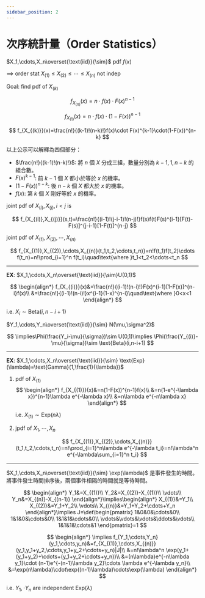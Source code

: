 ```yaml
---
sidebar_position: 2
---
```


# 次序統計量（Order Statistics）

$X_1,\cdots,X_n\overset{\text{iid}}{\sim}$ pdf $f(x)$

$\implies$ order stat $X_{(1)}\le X_{(2)}\le\cdots\le X_{(n)}$ not indep

Goal: find pdf of $X_{(k)}$

$$
f_{X_{(n)}}(x)=n\cdot f(x)\cdot F(x)^{n-1}
$$

$$
f_{X_{(1)}}(x)=n\cdot f(x)\cdot (1-F(x))^{n-1}
$$

$$
f_{X_{(k)}}(x)=\frac{n!}{(k-1)!(n-k)!}f(x)\cdot F(x)^{k-1}\cdot(1-F(x))^{n-k}
$$

以上公示可以解釋為四個部分：
- $\frac{n!}{(k-1)!(n-k)!}$: 將 $n$ 個 $X$ 分成三組，數量分別為 $k-1,1,n-k$ 的組合數。
- $F(x)^{k-1}$: 前 $k-1$ 個 $X$ 都小於等於 $x$ 的機率。
- $(1-F(x))^{n-k}$: 後 $n-k$ 個 $X$ 都大於 $x$ 的機率。
- $f(x)$: 第 $k$ 個 $X$ 剛好等於 $x$ 的機率。

joint pdf of $X_{(i)},X_{(j)},i<j$ is

$$
f_{X_{(i)},X_{(j)}}(s,t)=\frac{n!}{(i-1)!(j-i-1)!(n-j)!}f(s)f(t)F(s)^{i-1}[F(t)-F(s)]^{j-i-1}[1-F(t)]^{n-j}
$$

joint pdf of $X_{(1)},X_{(2)},\cdots,X_{(n)}$

$$
f_{X_{(1)},X_{(2)},\cdots,X_{(n)}(t_1,t_2,\cdots,t_n)}=n!f(t_1)f(t_2)\cdots f(t_n)=n!\prod_{i=1}^n f(t_i)\quad\text{where }t_1<t_2<\cdots<t_n
$$

---

**EX**: $X_1,\cdots,X_n\overset{\text{iid}}{\sim}U(0,1)$

$$
\begin{align*}
    f_{X_{(i)}}(x)&=\frac{n!}{(i-1)!(n-i)!}F(x)^{i-1}[1-F(x)]^{n-i}f(x)\\
    &=\frac{n!}{(i-1)!(n-i)!}x^{i-1}(1-x)^{n-i}\quad\text{where }0<x<1
\end{align*}
$$

i.e. $X_{i}\sim \text{Beta}(i,n-i+1)$

$Y_1,\cdots,Y_n\overset{\text{iid}}{\sim} N(\mu,\sigma^2)$

$$
\implies\Phi(\frac{Y_i-\mu}{\sigma})\sim U(0,1)\implies \Phi(\frac{Y_{(i)}-\mu}{\sigma})\sim \text{Beta}(i,n-i+1)
$$

---

**EX**: $X_1,\cdots,X_n\overset{\text{iid}}{\sim} \text{Exp}(\lambda)=\text{Gamma}(1,\frac{1}{\lambda})$

1. pdf of $X_{(1)}$
   $$
   \begin{align*}
       f_{X_{(1)}}(x)&=n(1-F(x))^{n-1}f(x)\\
       &=n(1-e^{-\lambda x})^{n-1}\lambda e^{-\lambda x}\\
       &=n\lambda e^{-n\lambda x}
   \end{align*}
   $$

   i.e. $X_{(1)}\sim \text{Exp}(n\lambda)$

2. jpdf of $X_1,\cdots,X_n$
   
   $$
   f_{X_{(1)},X_{(2)},\cdots,X_{(n)}}(t_1,t_2,\cdots,t_n)=n!\prod_{i=1}^n\lambda e^{-\lambda t_i}=n!\lambda^n e^{-\lambda\sum_{i=1}^n t_i}
   $$

---

$X_1,\cdots,X_n\overset{\text{iid}}{\sim} \exp(\lambda)$ 是事件發生的時間。將事件發生時間排序後，兩個事件相隔的時間就是等待時間。

$$
\begin{align*}
    Y_1&=X_{(1)}\\
    Y_2&=X_{(2)}-X_{(1)}\\
    \vdots\\
    Y_n&=X_{(n)}-X_{(n-1)}
\end{align*}\implies\begin{align*}
    X_{(1)}&=Y_1\\
    X_{(2)}&=Y_1+Y_2\\
    \vdots\\
    X_{(n)}&=Y_1+Y_2+\cdots+Y_n
\end{align*}\implies J=\det\begin{pmatrix}
    1&0&0&\cdots&0\\
    1&1&0&\cdots&0\\
    1&1&1&\cdots&0\\
    \vdots&\vdots&\vdots&\ddots&\vdots\\
    1&1&1&\cdots&1
\end{pmatrix}=1
$$

$$
\begin{align*}
    \implies f_{Y_1,\cdots,Y_n}(y_1,\cdots,y_n)&=f_{X_{(1)},\cdots,X_{(n)}}(y_1,y_1+y_2,\cdots,y_1+y_2+\cdots+y_n)|J|\\
    &=n!\lambda^n \exp(y_1+(y_1+y_2)+\cdots+(y_1+y_2+\cdots+y_n))\\
    &=(n\lambda)e^{-n\lambda y_1}\cdot (n-1)e^{-(n-1)\lambda y_2}\cdots \lambda e^{-\lambda y_n}\\
    &=\exp(n\lambda)\cdot\exp((n-1)\lambda)\cdots\exp(\lambda)
\end{align*}
$$

i.e. $Y_1,\cdot Y_n$ are independent $\text{Exp}(\lambda)$